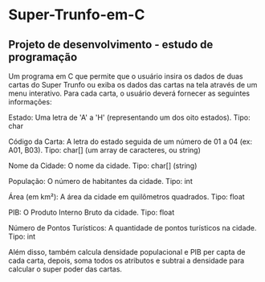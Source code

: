 # Super-Trunfo-em-C
Projeto de desenvolvimento - estudo de programação
------------------------------------------------------

Um programa em C que permite que o usuário insira os dados de duas cartas do Super Trunfo ou exiba os dados das cartas na tela através de um menu interativo.
Para cada carta, o usuário deverá fornecer as seguintes informações:


Estado: Uma letra de 'A' a 'H' (representando um dos oito estados). Tipo: char
 
Código da Carta: A letra do estado seguida de um número de 01 a 04 (ex: A01, B03). Tipo: char[] (um array de caracteres, ou string)
 
Nome da Cidade: O nome da cidade. Tipo: char[] (string)
 
População: O número de habitantes da cidade. Tipo: int
 
Área (em km²): A área da cidade em quilômetros quadrados. Tipo: float
 
PIB: O Produto Interno Bruto da cidade. Tipo: float
 
Número de Pontos Turísticos: A quantidade de pontos turísticos na cidade. Tipo: int



Além disso, também calcula densidade populacional e PIB per capta de cada carta, depois, soma todos os atributos e subtrai a densidade para calcular o super poder das cartas.


